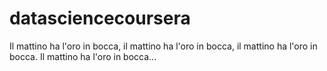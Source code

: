 datasciencecoursera
===================

Il mattino ha l'oro in bocca, il mattino ha l'oro in bocca, il mattino
ha l'oro 
in bocca. Il mattino ha l'oro in 
bocca...
